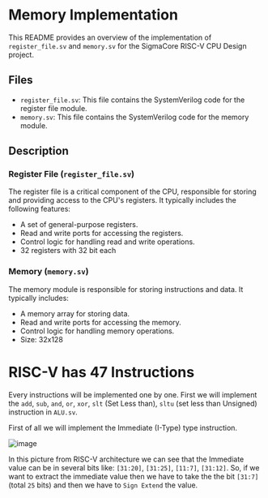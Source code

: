 # Memory Implementation

This README provides an overview of the implementation of `register_file.sv` and `memory.sv` for the SigmaCore RISC-V CPU Design project.

## Files

- `register_file.sv`: This file contains the SystemVerilog code for the register file module.
- `memory.sv`: This file contains the SystemVerilog code for the memory module.

## Description

### Register File (`register_file.sv`)

The register file is a critical component of the CPU, responsible for storing and providing access to the CPU's registers. It typically includes the following features:
- A set of general-purpose registers.
- Read and write ports for accessing the registers.
- Control logic for handling read and write operations.
- 32 registers with 32 bit each

### Memory (`memory.sv`)

The memory module is responsible for storing instructions and data. It typically includes:
- A memory array for storing data.
- Read and write ports for accessing the memory.
- Control logic for handling memory operations.
- Size: 32x128

# RISC-V has 47 Instructions

Every instructions will be implemented one by one. First we will implement the `add`, `sub`, `and`, `or`, `xor`, `slt` (Set Less than), `sltu` (set less than Unsigned)  instruction in `ALU.sv`.

First of all we will implement the Immediate (I-Type) type instruction. 

![image](https://github.com/user-attachments/assets/0079ef34-2586-4931-9703-0c0daf089c4c)


In this picture from RISC-V architecture we can see that the Immediate value can be in several bits like: `[31:20]`, `[31:25]`, `[11:7]`, `[31:12]`. So, if we want to extract the immediate value then we have to take the the bit `[31:7]` (total `25` bits) and then we have to `Sign Extend` the value. 


